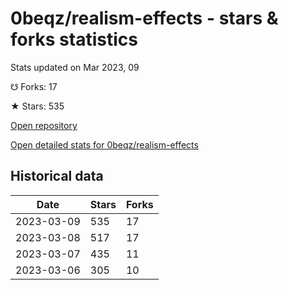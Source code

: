 # 0beqz/realism-effects - stars & forks statistics

Stats updated on Mar 2023, 09

☋ Forks: 17

★ Stars: 535

[Open repository](https://github.com/0beqz/realism-effects)

[Open detailed stats for 0beqz/realism-effects](https://reviewgithub.com/rep/0beqz/realism-effects)

## Historical data
| Date | Stars | Forks |
|------|-------|-------|
| 2023-03-09 | 535 | 17 | 
| 2023-03-08 | 517 | 17 | 
| 2023-03-07 | 435 | 11 | 
| 2023-03-06 | 305 | 10 | 

